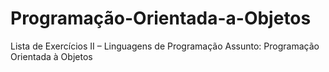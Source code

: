 # Programação-Orientada-a-Objetos
Lista de Exercícios II – Linguagens de Programação Assunto: Programação Orientada à Objetos
